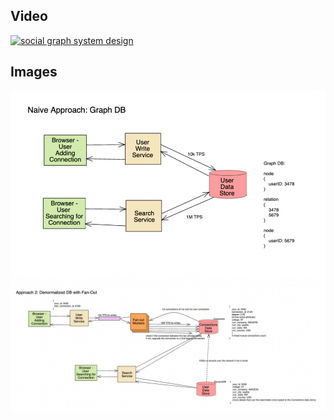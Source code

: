 

## Video

[![social graph system design](https://img.youtube.com/vi/Jdj2OsGeiA8/hqdefault.jpg)](https://www.youtube.com/watch?v=Jdj2OsGeiA8)


## Images

<img src="images/approach_1.png" alt="social graph system design">

<img src="images/approach_2.png" alt="social graph system design">

